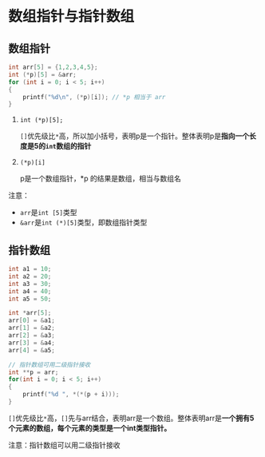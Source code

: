 # 数组指针与指针数组

## 数组指针

```c
int arr[5] = {1,2,3,4,5};
int (*p)[5] = &arr;
for (int i = 0; i < 5; i++)
{
	printf("%d\n", (*p)[i]); // *p 相当于 arr
}
```

1. `int (*p)[5];`

   `[]`优先级比`*`高，所以加小括号，表明p是一个指针。整体表明p是**指向一个长度是5的`int`数组的指针**

2. `(*p)[i]`

   p是一个数组指针，*p 的结果是数组，相当与数组名

注意：

 - `arr`是`int [5]`类型
 - `&arr`是`int (*)[5]`类型，即数组指针类型



## 指针数组

```c
int a1 = 10;
int a2 = 20;
int a3 = 30;
int a4 = 40;
int a5 = 50;

int *arr[5];
arr[0] = &a1;
arr[1] = &a2;
arr[2] = &a3;
arr[3] = &a4;
arr[4] = &a5;

// 指针数组可用二级指针接收
int **p = arr;
for(int i = 0; i < 5; i++)
{
    printf("%d ", *(*(p + i)));
}
```

`[]`优先级比`*`高，`[]`先与arr结合，表明arr是一个数组。整体表明arr是**一个拥有5个元素的数组，每个元素的类型是一个int类型指针。**

注意：指针数组可以用二级指针接收